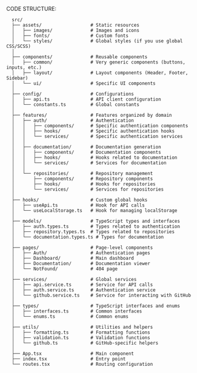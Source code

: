 CODE STRUCTURE:

      src/
      ├── assets/                  # Static resources
      │   ├── images/              # Images and icons
      │   ├── fonts/               # Custom fonts
      │   └── styles/              # Global styles (if you use global CSS/SCSS)
      │
      ├── components/              # Reusable components
      │   ├── common/              # Very generic components (buttons, inputs, etc.)
      │   ├── layout/              # Layout components (Header, Footer, Sidebar)
      │   └── ui/                  # Specific UI components
      │
      ├── config/                  # Configurations
      │   ├── api.ts               # API client configuration
      │   └── constants.ts         # Global constants
      │
      ├── features/                # Features organized by domain
      │   ├── auth/                # Authentication
      │   │   ├── components/      # Specific authentication components
      │   │   ├── hooks/           # Specific authentication hooks
      │   │   └── services/        # Specific authentication services
      │   │
      │   ├── documentation/       # Documentation generation
      │   │   ├── components/      # Documentation components
      │   │   ├── hooks/           # Hooks related to documentation
      │   │   └── services/        # Services for documentation
      │   │
      │   └── repositories/        # Repository management
      │       ├── components/      # Repository components
      │       ├── hooks/           # Hooks for repositories
      │       └── services/        # Services for repositories
      │
      ├── hooks/                   # Custom global hooks
      │   ├── useApi.ts            # Hook for API calls
      │   └── useLocalStorage.ts   # Hook for managing localStorage
      │
      ├── models/                  # TypeScript types and interfaces
      │   ├── auth.types.ts        # Types related to authentication
      │   ├── repository.types.ts  # Types related to repositories
      │   └── documentation.types.ts # Types for documentation
      │
      ├── pages/                   # Page-level components
      │   ├── Auth/                # Authentication pages
      │   ├── Dashboard/           # Main dashboard
      │   ├── Documentation/       # Documentation viewer
      │   └── NotFound/            # 404 page
      │
      ├── services/                # Global services
      │   ├── api.service.ts       # Service for API calls
      │   ├── auth.service.ts      # Authentication service
      │   └── github.service.ts    # Service for interacting with GitHub
      │
      ├── types/                   # TypeScript interfaces and enums
      │   ├── interfaces.ts        # Common interfaces
      │   └── enums.ts             # Common enums
      │
      ├── utils/                   # Utilities and helpers
      │   ├── formatting.ts        # Formatting functions
      │   ├── validation.ts        # Validation functions
      │   └── github.ts            # GitHub-specific helpers
      │
      ├── App.tsx                  # Main component
      ├── index.tsx                # Entry point
      └── routes.tsx               # Routing configuration
